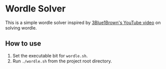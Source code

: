 # Wordle Solver

This is a simple wordle solver inspired by [3Blue1Brown's YouTube video](https://youtu.be/v68zYyaEmEA) on solving wordle.

## How to use

1. Set the executable bit for `wordle.sh`.
2. Run `./wordle.sh` from the project root directory.
